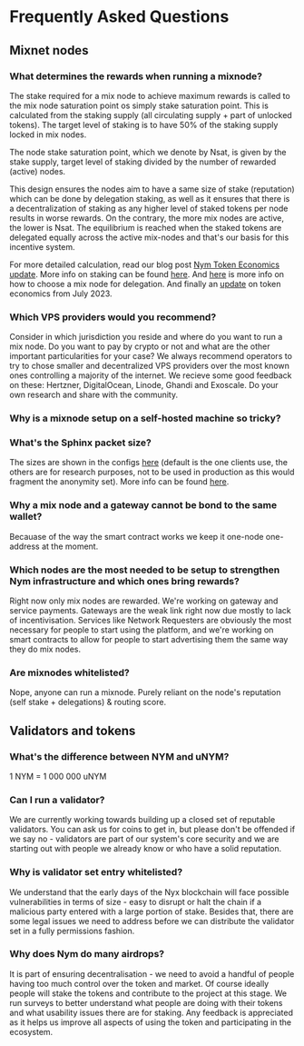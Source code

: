 <!---
TODO
- [x] Explain active set and needed metrics
- [x] List friendly VPS providers
- [ ] Explain difficulty running a node on a self-hosted machine
- [x] Explain uNYM vs NYM/uNYX vs NYX. Why, ratio, etc
- [x] Explain why validators set is whitelisted

Some community questions:
Hi, do you know if it's on the roadmap for network nodes (requesters, socks5 client, etc.) to reconnect to another gateway if the current gateway's connection drops or has issues? I have to reset my requester and socks5 clients to connect them to a new gateway almost every day...😕 having to delete the entire folders associated with them

you should be able to switch gateway (and overwrite keys) using —force-register

make a note that the keys will be overwritten in bold when you're noting it in the operators guides


--->
# Frequently Asked Questions

## Mixnet nodes

### What determines the rewards when running a mixnode?

The stake required for a mix node to achieve maximum rewards is called to the mix node saturation point os simply stake saturation point. This is calculated from the staking supply (all circulating supply + part of unlocked tokens). The target level of staking is to have 50% of the staking supply locked in mix nodes.

The node stake saturation point, which we denote by Nsat, is given by the stake supply, target level of staking divided by the number of rewarded (active) nodes. 

This design ensures the nodes aim to have a same size of stake (reputation) which can be done by delegation staking, as well as it ensures that there is a decentralization of staking as any higher level of staked tokens per node results in worse rewards. On the contrary, the more mix nodes are active, the lower is Nsat. The equilibrium is reached when the staked tokens are delegated equally across the active mix-nodes and that's our basis for this incentive system.

For more detailed calculation, read our blog post [Nym Token Economics update](https://blog.nymtech.net/nym-token-economics-update-fedff0ed5267). More info on staking can be found [here](https://blog.nymtech.net/staking-in-nym-introducing-mainnet-mixmining-f9bb1cbc7c36). And [here](https://blog.nymtech.net/want-to-stake-in-nym-here-is-how-to-choose-a-mix-node-to-delegate-nym-to-c3b862add165) is more info on how to choose a mix node for delegation. And finally an [update](https://blog.nymtech.net/quarterly-token-economic-parameter-update-b2862948710f) on token economics from July 2023.

### Which VPS providers would you recommend?

Consider in which jurisdiction you reside and where do you want to run a mix node. Do you want to pay by crypto or not and what are the other important particularities for your case? We always recommend operators to try to chose smaller and decentralized VPS providers over the most known ones controlling a majority of the internet. We recieve some good feedback on these: Hertzner, DigitalOcean, Linode, Ghandi and Exoscale. Do your own research and share with the community.

### Why is a mixnode setup on a self-hosted machine so tricky?

### What's the Sphinx packet size?

The sizes are shown in the configs [here](https://github.com/nymtech/nym/blob/1ba6444e722e7757f1175a296bed6e31e25b8db8/common/nymsphinx/params/src/packet_sizes.rs#L12) (default is the one clients use, the others are for research purposes, not to be used in production as this would fragment the anonymity set). More info can be found [here](https://github.com/nymtech/nym/blob/4844ac953a12b29fa27688609ec193f1d560c996/common/nymsphinx/anonymous-replies/src/reply_surb.rs#L80).

### Why a mix node and a gateway cannot be bond to the same wallet?

Becauase of the way the smart contract works we keep it one-node one-address at the moment.

### Which nodes are the most needed to be setup to strengthen Nym infrastructure and which ones bring rewards?

Right now only mix nodes are rewarded. We're working on gateway and service payments. Gateways are the weak link right now due mostly to lack of incentivisation. Services like Network Requesters are obviously the most necessary for people to start using the platform, and we're working on smart contracts to allow for people to start advertising them the same way they do mix nodes.

### Are mixnodes whitelisted?

Nope, anyone can run a mixnode. Purely reliant on the node's reputation (self stake + delegations) & routing score.

## Validators and tokens

### What's the difference between NYM and uNYM?

1 NYM = 1 000 000 uNYM

<!--- Commenting for now as NYX is not publicly out yet
### What's the difference between NYM and NYX?
--->

### Can I run a validator?

We are currently working towards building up a closed set of reputable validators. You can ask us for coins to get in, but please don't be offended if we say no - validators are part of our system's core security and we are starting out with people we already know or who have a solid reputation.

### Why is validator set entry whitelisted?

We understand that the early days of the Nyx blockchain will face possible vulnerabilities in terms of size - easy to disrupt or halt the chain if a malicious party entered with a large portion of stake. Besides that, there are some legal issues we need to address before we can distribute the validator set in a fully permissions fashion.

### Why does Nym do many airdrops?

It is part of ensuring decentralisation - we need to avoid a handful of people having too much control over the token and market. Of course ideally people will stake the tokens and contribute to the project at this stage. We run surveys to better understand what people are doing with their tokens and what usability issues there are for staking. Any feedback is appreciated as it helps us improve all aspects of using the token and participating in the ecosystem.
